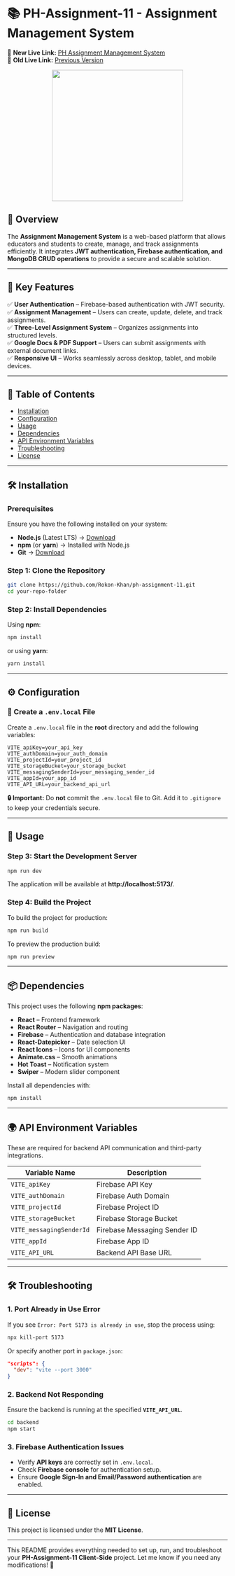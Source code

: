 # 📚 PH-Assignment-11 - Assignment Management System  

🚀 **New Live Link:** [PH Assignment Management System](https://ph-assignment-management-pro.surge.sh/)  
🔗 **Old Live Link:** [Previous Version](https://ph-assignment-management-system.surge.sh/)  

<div align="center">
  <img height="300" src="https://i.ibb.co.com/jfK1VPL/Ph-A-11-Assignment-Management.png" />
</div>

## 📖 Overview  

The **Assignment Management System** is a web-based platform that allows educators and students to create, manage, and track assignments efficiently. It integrates **JWT authentication, Firebase authentication, and MongoDB CRUD operations** to provide a secure and scalable solution.  

---

## 🎯 Key Features  

✅ **User Authentication** – Firebase-based authentication with JWT security.  
✅ **Assignment Management** – Users can create, update, delete, and track assignments.  
✅ **Three-Level Assignment System** – Organizes assignments into structured levels.  
✅ **Google Docs & PDF Support** – Users can submit assignments with external document links.  
✅ **Responsive UI** – Works seamlessly across desktop, tablet, and mobile devices.  

---

## 📂 Table of Contents  

- [Installation](#installation)  
- [Configuration](#configuration)  
- [Usage](#usage)  
- [Dependencies](#dependencies)  
- [API Environment Variables](#api-environment-variables)  
- [Troubleshooting](#troubleshooting)  
- [License](#license)  

---

## 🛠️ Installation  

### Prerequisites  
Ensure you have the following installed on your system:  

- **Node.js** (Latest LTS) → [Download](https://nodejs.org/)  
- **npm** (or **yarn**) → Installed with Node.js  
- **Git** → [Download](https://git-scm.com/)  

### Step 1: Clone the Repository  

```sh
git clone https://github.com/Rokon-Khan/ph-assignment-11.git
cd your-repo-folder
```

### Step 2: Install Dependencies  

Using **npm**:  

```sh
npm install
```

or using **yarn**:  

```sh
yarn install
```

---

## ⚙️ Configuration  

### 📄 Create a `.env.local` File  

Create a `.env.local` file in the **root** directory and add the following variables:  

```plaintext
VITE_apiKey=your_api_key
VITE_authDomain=your_auth_domain
VITE_projectId=your_project_id
VITE_storageBucket=your_storage_bucket
VITE_messagingSenderId=your_messaging_sender_id
VITE_appId=your_app_id
VITE_API_URL=your_backend_api_url
```

**🔒 Important:** Do **not** commit the `.env.local` file to Git. Add it to `.gitignore` to keep your credentials secure.  

---

## 🚀 Usage  

### Step 3: Start the Development Server  

```sh
npm run dev
```

The application will be available at **http://localhost:5173/**.  

### Step 4: Build the Project  

To build the project for production:  

```sh
npm run build
```

To preview the production build:  

```sh
npm run preview
```

---

## 📦 Dependencies  

This project uses the following **npm packages**:  

- **React** – Frontend framework  
- **React Router** – Navigation and routing  
- **Firebase** – Authentication and database integration  
- **React-Datepicker** – Date selection UI  
- **React Icons** – Icons for UI components  
- **Animate.css** – Smooth animations  
- **Hot Toast** – Notification system  
- **Swiper** – Modern slider component  

Install all dependencies with:  

```sh
npm install
```

---

## 🌍 API Environment Variables  

These are required for backend API communication and third-party integrations.  

| Variable Name               | Description                             |
|-----------------------------|-----------------------------------------|
| `VITE_apiKey`               | Firebase API Key                       |
| `VITE_authDomain`           | Firebase Auth Domain                   |
| `VITE_projectId`            | Firebase Project ID                    |
| `VITE_storageBucket`        | Firebase Storage Bucket                |
| `VITE_messagingSenderId`    | Firebase Messaging Sender ID           |
| `VITE_appId`                | Firebase App ID                        |
| `VITE_API_URL`              | Backend API Base URL                   |

---

## 🛠️ Troubleshooting  

### 1. **Port Already in Use Error**  

If you see `Error: Port 5173 is already in use`, stop the process using:  

```sh
npx kill-port 5173
```

Or specify another port in `package.json`:  

```json
"scripts": {
  "dev": "vite --port 3000"
}
```

### 2. **Backend Not Responding**  

Ensure the backend is running at the specified **`VITE_API_URL`**.  

```sh
cd backend
npm start
```

### 3. **Firebase Authentication Issues**  

- Verify **API keys** are correctly set in `.env.local`.  
- Check **Firebase console** for authentication setup.  
- Ensure **Google Sign-In and Email/Password authentication** are enabled.  

---

## 📜 License  

This project is licensed under the **MIT License**.  

---

This README provides everything needed to set up, run, and troubleshoot your **PH-Assignment-11 Client-Side** project. Let me know if you need any modifications! 🚀



